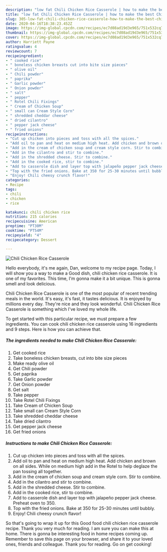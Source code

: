 ```yaml
---
description: "low fat Chili Chicken Rice Casserole | how to make the best Chili Chicken Rice Casserole"
title: "low fat Chili Chicken Rice Casserole | how to make the best Chili Chicken Rice Casserole"
slug: 305-low-fat-chili-chicken-rice-casserole-how-to-make-the-best-chili-chicken-rice-casserole
date: 2020-04-16T18:38:23.452Z
image: https://img-global.cpcdn.com/recipes/ec7d08ad19d3e965/751x532cq70/chili-chicken-rice-casserole-recipe-main-photo.jpg
thumbnail: https://img-global.cpcdn.com/recipes/ec7d08ad19d3e965/751x532cq70/chili-chicken-rice-casserole-recipe-main-photo.jpg
cover: https://img-global.cpcdn.com/recipes/ec7d08ad19d3e965/751x532cq70/chili-chicken-rice-casserole-recipe-main-photo.jpg
author: Harriett Payne
ratingvalue: 4
reviewcount: 7
recipeingredient:
- " cooked rice"
- " boneless chicken breasts cut into bite size pieces"
- " olive oil"
- " Chili powder"
- " paprika"
- " Garlic powder"
- " Onion powder"
- " salt"
- " pepper"
- " Rotel Chili Fixings"
- " Cream of Chicken Soup"
- " small can Cream Style Corn"
- " shredded cheddar cheese"
- " dried cilantro"
- " pepper jack cheese"
- " fried onions"
recipeinstructions:
- "Cut up chicken into pieces and toss with all the spices."
- "Add oil to pan and heat on medium high heat. Add chicken and brown on all sides. While on medium high add in the Rotel to help deglaze the pan tossing all together."
- "Add in the cream of chicken soup and cream style corn. Stir to combine."
- "Add in the cilantro and stir to combine."
- "Add in the shredded cheese. Stir to combine."
- "Add in the cooked rice, stir to combine."
- "Add to casserole dish and layer top with jalapeño pepper jack cheese. Preheat oven to 350."
- "Top with the fried onions. Bake at 350 for 25-30 minutes until bubbly."
- "Enjoy! Chili cheesy crunch flavor!"
categories:
- Recipe
tags:
- chili
- chicken
- rice

katakunci: chili chicken rice 
nutrition: 215 calories
recipecuisine: American
preptime: "PT30M"
cooktime: "PT54M"
recipeyield: "4"
recipecategory: Dessert

---
```



![Chili Chicken Rice Casserole](https://img-global.cpcdn.com/recipes/ec7d08ad19d3e965/751x532cq70/chili-chicken-rice-casserole-recipe-main-photo.jpg)

Hello everybody, it's me again, Dan, welcome to my recipe page. Today, I will show you a way to make a Good dish, chili chicken rice casserole. It is one of my favorites. This time, I'm gonna make it a bit unique. This is gonna smell and look delicious.

Chili Chicken Rice Casserole is one of the most popular of recent trending meals in the world. It's easy, it's fast, it tastes delicious. It is enjoyed by millions every day. They're nice and they look wonderful. Chili Chicken Rice Casserole is something which I've loved my whole life.




To get started with this particular recipe, we must prepare a few ingredients. You can cook chili chicken rice casserole using 16 ingredients and 9 steps. Here is how you can achieve that.

<!--inarticleads1-->

##### The ingredients needed to make Chili Chicken Rice Casserole:

1. Get  cooked rice
1. Take  boneless chicken breasts, cut into bite size pieces
1. Make ready  olive oil
1. Get  Chili powder
1. Get  paprika
1. Take  Garlic powder
1. Get  Onion powder
1. Get  salt
1. Take  pepper
1. Take  Rotel Chili Fixings
1. Take  Cream of Chicken Soup
1. Take  small can Cream Style Corn
1. Take  shredded cheddar cheese
1. Take  dried cilantro
1. Get  pepper jack cheese
1. Get  fried onions




<!--inarticleads2-->

##### Instructions to make Chili Chicken Rice Casserole:

1. Cut up chicken into pieces and toss with all the spices.
1. Add oil to pan and heat on medium high heat. Add chicken and brown on all sides. While on medium high add in the Rotel to help deglaze the pan tossing all together.
1. Add in the cream of chicken soup and cream style corn. Stir to combine.
1. Add in the cilantro and stir to combine.
1. Add in the shredded cheese. Stir to combine.
1. Add in the cooked rice, stir to combine.
1. Add to casserole dish and layer top with jalapeño pepper jack cheese. Preheat oven to 350.
1. Top with the fried onions. Bake at 350 for 25-30 minutes until bubbly.
1. Enjoy! Chili cheesy crunch flavor!




So that's going to wrap it up for this Good food chili chicken rice casserole recipe. Thank you very much for reading. I am sure you can make this at home. There is gonna be interesting food in home recipes coming up. Remember to save this page on your browser, and share it to your loved ones, friends and colleague. Thank you for reading. Go on get cooking!
